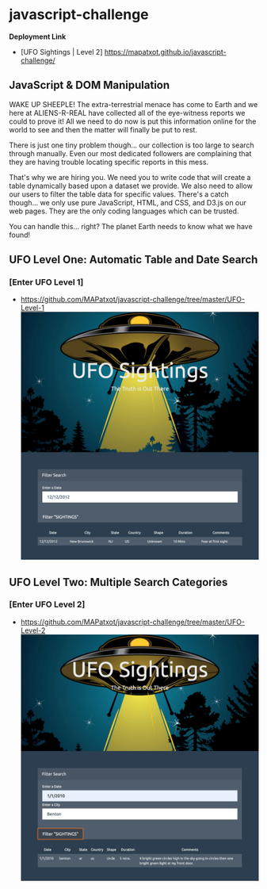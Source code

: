 # javascript-challenge

<b>Deployment Link</b>
- [UFO Sightings | Level 2] https://mapatxot.github.io/javascript-challenge/

## <b>JavaScript & DOM Manipulation</b>

WAKE UP SHEEPLE! The extra-terrestrial menace has come to Earth and we here at ALIENS-R-REAL have collected all of the eye-witness reports we could to prove it! All we need to do now is put this information online for the world to see and then the matter will finally be put to rest.

There is just one tiny problem though... our collection is too large to search through manually. Even our most dedicated followers are complaining that they are having trouble locating specific reports in this mess.

That's why we are hiring you. We need you to write code that will create a table dynamically based upon a dataset we provide. We also need to allow our users to filter the table data for specific values. There's a catch though... we only use pure JavaScript, HTML, and CSS, and D3.js on our web pages. They are the only coding languages which can be trusted.

You can handle this... right? The planet Earth needs to know what we have found!

## UFO Level One: Automatic Table and Date Search
### [Enter UFO Level 1]  
- https://github.com/MAPatxot/javascript-challenge/tree/master/UFO-Level-1
![header image](https://raw.githubusercontent.com/MAPatxot/javascript-challenge/master/UFO-Level-1/Screen%20Shot%202019-11-26%20at%205.00.44%20PM.png)

## UFO Level Two: Multiple Search Categories
### [Enter UFO Level 2]  
- https://github.com/MAPatxot/javascript-challenge/tree/master/UFO-Level-2
![header image](https://raw.githubusercontent.com/MAPatxot/javascript-challenge/master/UFO-Level-2/Screen%20Shot%202019-11-26%20at%205.02.08%20PM.png)
